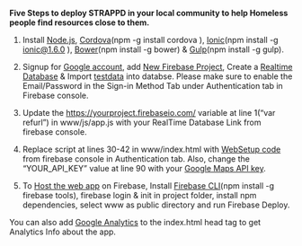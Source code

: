 <B>Five Steps to deploy STRAPPD in your local community to help Homeless people find resources close to them.</B>

1. Install <a href = "https://nodejs.org/en/download/"> Node.js</a>, <a href = "https://cordova.apache.org/">Cordova</a>(npm -g install cordova ), <a href = "https://ionicframework.com/getting-started">Ionic</a>(npm install -g ionic@1.6.0 ), <a href = "https://bower.io/">Bower</a>(npm install -g bower) & <a href = "https://gulpjs.com/">Gulp</a>(npm install -g gulp). 

2. Signup for <a href="https://accounts.google.com/signup">Google account</a>, add <a href="https://console.firebase.google.com">New Firebase Project</a>, Create a <a href="https://firebase.google.com/docs/database/">Realtime Database</a> & Import <a href="">testdata</a> into databse. Please make sure to enable the Email/Password in the Sign-in Method Tab under Authentication tab in Firebase console.

3. Update the https://yourproject.firebaseio.com/ variable at line 1(“var refurl”) in www/js/app.js with your RealTime Database Link from firebase console.

4. Replace script at lines 30-42 in www/index.html with <a href="https://firebase.google.com/docs/web/setup">WebSetup code</a> from firebase console in Authentication tab. Also, change the “YOUR_API_KEY” value at line 90 with your <a href="https://developers.google.com/maps/documentation/javascript/get-api-key">Google Maps API key</a>. 

5. To <a href="https://firebase.google.com/docs/hosting/">Host the web app</a> on Firebase, Install <a href="https://firebase.google.com/docs/cli/">Firebase CLI</a>(npm install -g firebase tools), firebase login & init in project folder, install npm dependencies, select www as public directory and run Firebase Deploy. 


You can also add <a href="https://analytics.google.com/analytics/web">Google Analytics</a> to the index.html head tag to get Analytics Info about the app.
